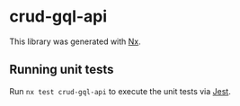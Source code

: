 # crud-gql-api

This library was generated with [Nx](https://nx.dev).

## Running unit tests

Run `nx test crud-gql-api` to execute the unit tests via [Jest](https://jestjs.io).
